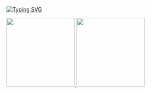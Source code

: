 [![Typing SVG](https://readme-typing-svg.herokuapp.com/?color=6483ea&size=35&center=true&vCenter=true&width=1000&lines=Olá+Mundo!+Eu+Sou+Lais+Fontinele.;Eu+tenho+19+anos.;Eu+Estudo+Analise+e+Desenvolvimento+de+Sistemas.;Seja+Bem+Vindo!+:%29)](https://git.io/typing-svg)


<div>
<a href="https://github.com/Lais2810">
<img height="180em" src="https://github-readme-stats.vercel.app/api/top-langs/?username=Lais2810&layout=compact&langs_count=7&theme=dracula"/>
<img height="180em" src="https://github-readme-stats.vercel.app/api?username=Lais2810&show_icons=true&theme=dracula&include_all_commits=true&count_private=true"/>
</div>
